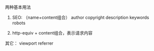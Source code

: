 两种基本用法
1. SEO: （name+content组合）
author
copyright
description
keywords
robots

2. http-equiv + content组合，表示请求内容

其它：
viewport
referrer
